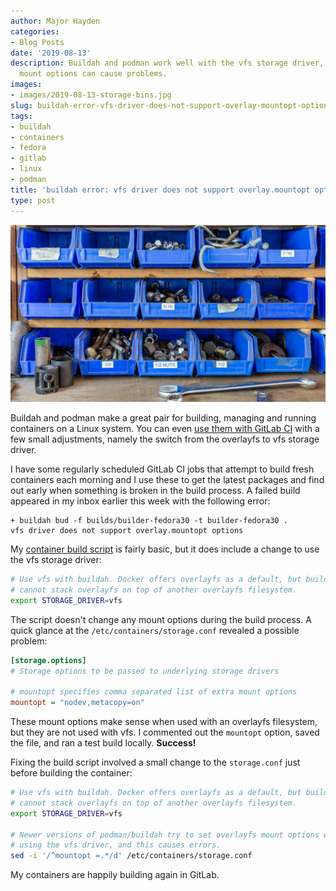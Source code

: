 ```yaml
---
author: Major Hayden
categories:
- Blog Posts
date: '2019-08-13'
description: Buildah and podman work well with the vfs storage driver, but the default
  mount options can cause problems.
images:
- images/2019-08-13-storage-bins.jpg
slug: buildah-error-vfs-driver-does-not-support-overlay-mountopt-options
tags:
- buildah
- containers
- fedora
- gitlab
- linux
- podman
title: 'buildah error: vfs driver does not support overlay.mountopt options'
type: post
---
```


![Storage bins]

Buildah and podman make a great pair for building, managing and running
containers on a Linux system. You can even [use them with GitLab CI] with a
few small adjustments, namely the switch from the overlayfs to vfs storage
driver.

I have some regularly scheduled GitLab CI jobs that attempt to build fresh
containers each morning and I use these to get the latest packages and find
out early when something is broken in the build process. A failed build
appeared in my inbox earlier this week with the following error:

```
+ buildah bud -f builds/builder-fedora30 -t builder-fedora30 .
vfs driver does not support overlay.mountopt options
```

My [container build script] is fairly basic, but it does include a change to
use the vfs storage driver:

```bash
# Use vfs with buildah. Docker offers overlayfs as a default, but buildah
# cannot stack overlayfs on top of another overlayfs filesystem.
export STORAGE_DRIVER=vfs
```

The script doesn't change any mount options during the build process. A quick
glance at the `/etc/containers/storage.conf` revealed a possible problem:

```ini
[storage.options]
# Storage options to be passed to underlying storage drivers

# mountopt specifies comma separated list of extra mount options
mountopt = "nodev,metacopy=on"
```

These mount options make sense when used with an overlayfs filesystem, but
they are not used with vfs. I commented out the `mountopt` option, saved the
file, and ran a test build locally. **Success!**

Fixing the build script involved a small change to the `storage.conf` just
before building the container:

```bash
# Use vfs with buildah. Docker offers overlayfs as a default, but buildah
# cannot stack overlayfs on top of another overlayfs filesystem.
export STORAGE_DRIVER=vfs

# Newer versions of podman/buildah try to set overlayfs mount options when
# using the vfs driver, and this causes errors.
sed -i '/^mountopt =.*/d' /etc/containers/storage.conf
```

My containers are happily building again in GitLab.

[Storage bins]: /images/2019-08-13-storage-bins.jpg
[use them with GitLab CI]: /2019/05/24/build-containers-in-gitlab-ci-with-buildah/
[container build script]: https://gitlab.com/cki-project/containers/blob/master/build.sh